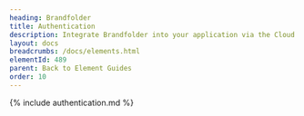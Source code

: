```yaml
---
heading: Brandfolder
title: Authentication
description: Integrate Brandfolder into your application via the Cloud Elements APIs.
layout: docs
breadcrumbs: /docs/elements.html
elementId: 489
parent: Back to Element Guides
order: 10
---
```


{% include authentication.md %}
